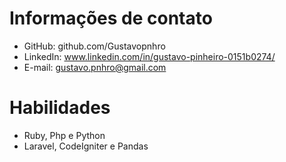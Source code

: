 # Informações de contato
- GitHub: github.com/Gustavopnhro
- LinkedIn: www.linkedin.com/in/gustavo-pinheiro-0151b0274/
- E-mail: gustavo.pnhro@gmail.com

# Habilidades
- Ruby, Php e Python
- Laravel, CodeIgniter e Pandas

